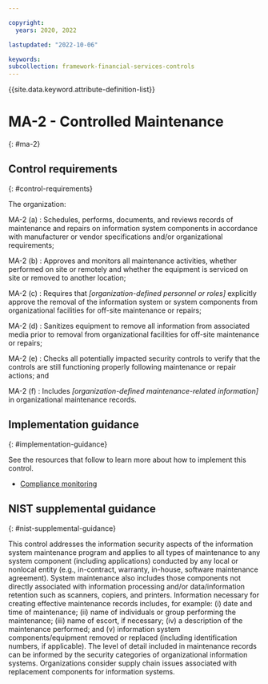 ```yaml
---

copyright:
  years: 2020, 2022

lastupdated: "2022-10-06"

keywords: 
subcollection: framework-financial-services-controls
---
```


{{site.data.keyword.attribute-definition-list}}

               
# MA-2 - Controlled Maintenance
{: #ma-2}

## Control requirements
{: #control-requirements}

The organization:

MA-2 (a)
    : Schedules, performs, documents, and reviews records of maintenance and repairs on information system components in accordance with manufacturer or vendor specifications and/or organizational requirements;

MA-2 (b)
    : Approves and monitors all maintenance activities, whether performed on site or remotely and whether the equipment is serviced on site or removed to another location;

MA-2 (c)
    : Requires that _[organization-defined personnel or roles]_ explicitly approve the removal of the information system or system components from organizational facilities for off-site maintenance or repairs;

MA-2 (d)
    : Sanitizes equipment to remove all information from associated media prior to removal from organizational facilities for off-site maintenance or repairs;

MA-2 (e)
    : Checks all potentially impacted security controls to verify that the controls are still functioning properly following maintenance or repair actions; and

MA-2 (f)
    : Includes _[organization-defined maintenance-related information]_ in organizational maintenance records.

## Implementation guidance
{: #implementation-guidance}

See the resources that follow to learn more about how to implement this control.

- [Compliance monitoring](/docs/framework-financial-services?topic=framework-financial-services-shared-monitoring-compliance)

## NIST supplemental guidance
{: #nist-supplemental-guidance}

This control addresses the information security aspects of the information system maintenance program and applies to all types of maintenance to any system component (including applications) conducted by any local or nonlocal entity (e.g., in-contract, warranty, in-house, software maintenance agreement). System maintenance also includes those components not directly associated with information processing and/or data/information retention such as scanners, copiers, and printers. Information necessary for creating effective maintenance records includes, for example: (i) date and time of maintenance; (ii) name of individuals or group performing the maintenance; (iii) name of escort, if necessary; (iv) a description of the maintenance performed; and (v) information system components/equipment removed or replaced (including identification numbers, if applicable). The level of detail included in maintenance records can be informed by the security categories of organizational information systems. Organizations consider supply chain issues associated with replacement components for information systems.






